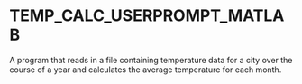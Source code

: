 # TEMP_CALC_USERPROMPT_MATLAB
A program that reads in a file containing temperature data for a city over the course of a year and calculates the average temperature for each month.
